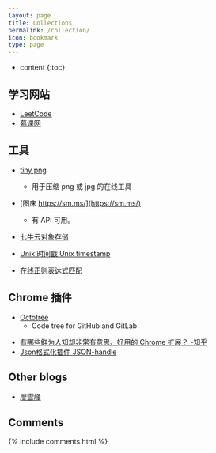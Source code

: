 ```yaml
---
layout: page
title: Collections
permalink: /collection/
icon: bookmark
type: page
---
```


* content
{:toc}

## 学习网站
- [LeetCode](https://leetcode.com/problemset/all/)
- [慕课网](https://www.imooc.com/)

## 工具

- [tiny png](https://tinypng.com/)
    - 用于压缩 png 或 jpg 的在线工具

- [图床 https://sm.ms/](https://sm.ms/)
    - 有 API 可用。

- [七牛云对象存储](https://portal.qiniu.com/create)

- [Unix 时间戳 Unix timestamp](http://tool.chinaz.com/Tools/unixtime.aspx)

- [在线正则表达式匹配](https://regex101.com/)


## Chrome 插件
- [Octotree](https://chrome.google.com/webstore/detail/octotree/bkhaagjahfmjljalopjnoealnfndnagc)
    - Code tree for GitHub and GitLab

* [有哪些鲜为人知却非常有意思、好用的 Chrome 扩展？ -知乎](https://www.zhihu.com/question/23228162#answer-28057391)
* [Json格式化插件 JSON-handle](https://chrome.google.com/webstore/detail/json-handle/iahnhfdhidomcpggpaimmmahffihkfnj)

## Other blogs
* [廖雪峰](https://www.liaoxuefeng.com/)

## Comments

{% include comments.html %}
